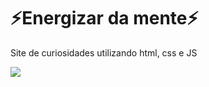 # ⚡Energizar da mente⚡
Site de curiosidades utilizando html, css e JS

<img src="https://i.pinimg.com/564x/83/b8/37/83b83782316c9b0e8ff44389808ea588.jpg">
